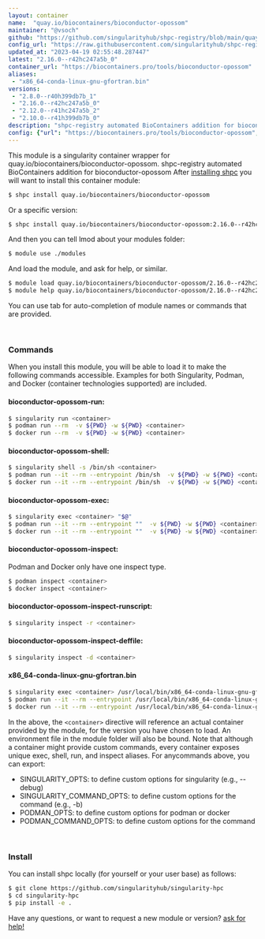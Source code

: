 ```yaml
---
layout: container
name:  "quay.io/biocontainers/bioconductor-opossom"
maintainer: "@vsoch"
github: "https://github.com/singularityhub/shpc-registry/blob/main/quay.io/biocontainers/bioconductor-opossom/container.yaml"
config_url: "https://raw.githubusercontent.com/singularityhub/shpc-registry/main/quay.io/biocontainers/bioconductor-opossom/container.yaml"
updated_at: "2023-04-19 02:55:48.287447"
latest: "2.16.0--r42hc247a5b_0"
container_url: "https://biocontainers.pro/tools/bioconductor-opossom"
aliases:
 - "x86_64-conda-linux-gnu-gfortran.bin"
versions:
 - "2.8.0--r40h399db7b_1"
 - "2.16.0--r42hc247a5b_0"
 - "2.12.0--r41hc247a5b_2"
 - "2.10.0--r41h399db7b_0"
description: "shpc-registry automated BioContainers addition for bioconductor-opossom"
config: {"url": "https://biocontainers.pro/tools/bioconductor-opossom", "maintainer": "@vsoch", "description": "shpc-registry automated BioContainers addition for bioconductor-opossom", "latest": {"2.16.0--r42hc247a5b_0": "sha256:f508b69a45cea98df0145b4d151ba8a4e7ef6127a423a87d6689ab2e2c386aab"}, "tags": {"2.8.0--r40h399db7b_1": "sha256:04f9f710ffb40cb770ff3252f709449ac806b211608158b5e0375ce77d1941d6", "2.16.0--r42hc247a5b_0": "sha256:f508b69a45cea98df0145b4d151ba8a4e7ef6127a423a87d6689ab2e2c386aab", "2.12.0--r41hc247a5b_2": "sha256:85a086bed33f934005f3ff6137480075cbb8c3658db55eb227d1f1f59816d069", "2.10.0--r41h399db7b_0": "sha256:24034c05b6520cc3deb48f304bf56b7bcd22910b0b8089d64250e5a85572db12"}, "docker": "quay.io/biocontainers/bioconductor-opossom", "aliases": {"x86_64-conda-linux-gnu-gfortran.bin": "/usr/local/bin/x86_64-conda-linux-gnu-gfortran.bin"}}
---
```


This module is a singularity container wrapper for quay.io/biocontainers/bioconductor-opossom.
shpc-registry automated BioContainers addition for bioconductor-opossom
After [installing shpc](#install) you will want to install this container module:


```bash
$ shpc install quay.io/biocontainers/bioconductor-opossom
```

Or a specific version:

```bash
$ shpc install quay.io/biocontainers/bioconductor-opossom:2.16.0--r42hc247a5b_0
```

And then you can tell lmod about your modules folder:

```bash
$ module use ./modules
```

And load the module, and ask for help, or similar.

```bash
$ module load quay.io/biocontainers/bioconductor-opossom/2.16.0--r42hc247a5b_0
$ module help quay.io/biocontainers/bioconductor-opossom/2.16.0--r42hc247a5b_0
```

You can use tab for auto-completion of module names or commands that are provided.

<br>

### Commands

When you install this module, you will be able to load it to make the following commands accessible.
Examples for both Singularity, Podman, and Docker (container technologies supported) are included.

#### bioconductor-opossom-run:

```bash
$ singularity run <container>
$ podman run --rm  -v ${PWD} -w ${PWD} <container>
$ docker run --rm  -v ${PWD} -w ${PWD} <container>
```

#### bioconductor-opossom-shell:

```bash
$ singularity shell -s /bin/sh <container>
$ podman run --it --rm --entrypoint /bin/sh  -v ${PWD} -w ${PWD} <container>
$ docker run --it --rm --entrypoint /bin/sh  -v ${PWD} -w ${PWD} <container>
```

#### bioconductor-opossom-exec:

```bash
$ singularity exec <container> "$@"
$ podman run --it --rm --entrypoint ""  -v ${PWD} -w ${PWD} <container> "$@"
$ docker run --it --rm --entrypoint ""  -v ${PWD} -w ${PWD} <container> "$@"
```

#### bioconductor-opossom-inspect:

Podman and Docker only have one inspect type.

```bash
$ podman inspect <container>
$ docker inspect <container>
```

#### bioconductor-opossom-inspect-runscript:

```bash
$ singularity inspect -r <container>
```

#### bioconductor-opossom-inspect-deffile:

```bash
$ singularity inspect -d <container>
```


#### x86_64-conda-linux-gnu-gfortran.bin

```bash
$ singularity exec <container> /usr/local/bin/x86_64-conda-linux-gnu-gfortran.bin
$ podman run --it --rm --entrypoint /usr/local/bin/x86_64-conda-linux-gnu-gfortran.bin   -v ${PWD} -w ${PWD} <container> -c " $@"
$ docker run --it --rm --entrypoint /usr/local/bin/x86_64-conda-linux-gnu-gfortran.bin   -v ${PWD} -w ${PWD} <container> -c " $@"
```



In the above, the `<container>` directive will reference an actual container provided
by the module, for the version you have chosen to load. An environment file in the
module folder will also be bound. Note that although a container
might provide custom commands, every container exposes unique exec, shell, run, and
inspect aliases. For anycommands above, you can export:

 - SINGULARITY_OPTS: to define custom options for singularity (e.g., --debug)
 - SINGULARITY_COMMAND_OPTS: to define custom options for the command (e.g., -b)
 - PODMAN_OPTS: to define custom options for podman or docker
 - PODMAN_COMMAND_OPTS: to define custom options for the command

<br>

### Install

You can install shpc locally (for yourself or your user base) as follows:

```bash
$ git clone https://github.com/singularityhub/singularity-hpc
$ cd singularity-hpc
$ pip install -e .
```

Have any questions, or want to request a new module or version? [ask for help!](https://github.com/singularityhub/singularity-hpc/issues)
